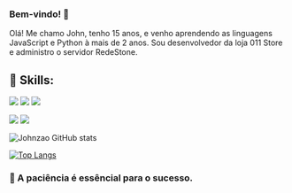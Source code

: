 ### Bem-vindo! 🤗
Olá! Me chamo John, tenho 15 anos, e venho aprendendo as linguagens JavaScript e Python à mais de 2 anos. Sou desenvolvedor da loja 011 Store e administro o servidor RedeStone.

## 📄 Skills:
![](https://img.shields.io/badge/Python-14354C?style=for-the-badge&logo=python&logoColor=white) ![](https://img.shields.io/badge/JavaScript-323330?style=for-the-badge&logo=javascript&logoColor=F7DF1E) ![](https://img.shields.io/badge/Node.js-43853D?style=for-the-badge&logo=node.js&logoColor=white) 

![](https://img.shields.io/badge/MongoDB-4EA94B?style=for-the-badge&logo=mongodb&logoColor=white) ![](https://img.shields.io/badge/SQLite-07405E?style=for-the-badge&logo=sqlite&logoColor=white)

![Johnzao GitHub stats](https://github-readme-stats.vercel.app/api?username=Johnzao&show_icons=true&theme=dracula)

[![Top Langs](https://github-readme-stats.vercel.app/api/top-langs/?username=Johnzao)](https://github.com/anuraghazra/github-readme-stats)


### 📝 A paciência é essêncial para o sucesso.
